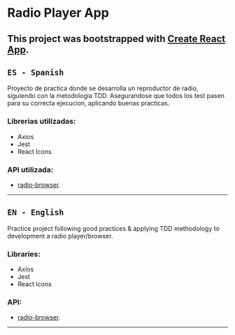 # Radio Player App

## This project was bootstrapped with [Create React App](https://github.com/facebook/create-react-app).

## `ES - Spanish`

Proyecto de practica donde se desarrolla un reproductor de radio, siguiendo con la metodologia TDD. Asegurandose que todos los test pasen para su correcta ejecucion, aplicando buenas practicas.

### Librerias utilizadas:
* Axios
* Jest
* React Icons

### API utilizada:
* [radio-browser](.https://at1.api.radio-browser.info).

-----------------------------------------------

## `EN - English`

Practice project following good practices & applying TDD methodology to development a radio player/browser.

### Libraries:
* Axios
* Jest
* React Icons

### API:
* [radio-browser](.https://at1.api.radio-browser.info).

-----------------------------------------------
